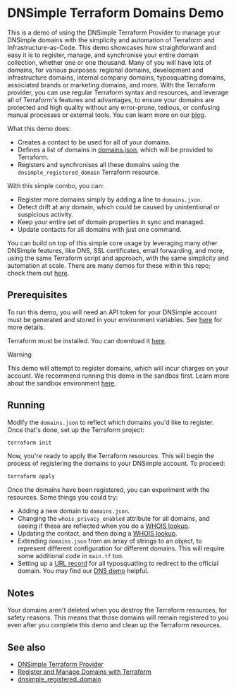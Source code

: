 # DNSimple Terraform Domains Demo

This is a demo of using the DNSimple Terraform Provider to manage your DNSimple domains with the simplicity and automation of Terraform and Infrastructure-as-Code. This demo showcases how straightforward and easy it is to register, manage, and synchronise your entire domain collection, whether one or one thousand. Many of you will have lots of domains, for various purposes: regional domains, development and infrastructure domains, internal company domains, typosquatting domains, associated brands or marketing domains, and more. With the Terraform provider, you can use regular Terraform syntax and resources, and leverage all of Terraform's features and advantages, to ensure your domains are protected and high quality without any error-prone, tedious, or confusing manual processes or external tools. You can learn more on our [blog](https://blog.dnsimple.com/2023/06/terraform-domain-registrations/).

What this demo does:

- Creates a contact to be used for all of your domains.
- Defines a list of domains in [domains.json](./domains.json), which will be provided to Terraform.
- Registers and synchronises all these domains using the `dnsimple_registered_domain` Terraform resource.

With this simple combo, you can:

- Register more domains simply by adding a line to `domains.json`.
- Detect drift at any domain, which could be caused by unintentional or suspicious activity.
- Keep your entire set of domain properties in sync and managed.
- Update contacts for all domains with just one command.

You can build on top of this simple core usage by leveraging many other DNSimple features, like DNS, SSL certificates, email forwarding, and more, using the same Terraform script and approach, with the same simplicity and automation at scale. There are many demos for these within this repo; check them out [here](../).

## Prerequisites

To run this demo, you will need an API token for your DNSimple account must be generated and stored in your environment variables. See [here](https://support.dnsimple.com/articles/api-access-token/) for more details.

Terraform must be installed. You can download it [here](https://developer.hashicorp.com/terraform/downloads).

> [!WARNING]
> This demo will attempt to register domains, which will incur charges on your account. We recommend running this demo in the sandbox first. Learn more about the sandbox environment [here](https://developer.dnsimple.com/sandbox/).

## Running

Modify the `domains.json` to reflect which domains you'd like to register. Once that's done, set up the Terraform project:

```bash
terraform init
```

Now, you're ready to apply the Terraform resources. This will begin the process of registering the domains to your DNSimple account. To proceed:

```bash
terraform apply
```

Once the domains have been registered, you can experiment with the resources. Some things you could try:

- Adding a new domain to `domains.json`.
- Changing the `whois_privacy_enabled` attribute for all domains, and seeing if these are reflected when you do a [WHOIS lookup](https://dnsimple.com/whois).
- Updating the contact, and then doing a [WHOIS lookup](https://dnsimple.com/whois).
- Extending `domains.json` from an array of strings to an object, to represent different configuration for different domains. This will require some additional code in `main.tf` too.
- Setting up a [URL record](https://support.dnsimple.com/articles/url-record/) for all typosquatting to redirect to the official domain. You may find our [DNS demo](../dns) helpful.

## Notes

Your domains aren't deleted when you destroy the Terraform resources, for safety reasons. This means that those domains will remain registered to you even after you complete this demo and clean up the Terraform resources.

## See also


- [DNSimple Terraform Provider](https://support.dnsimple.com/articles/terraform-provider/)
- [Register and Manage Domains with Terraform](https://blog.dnsimple.com/2023/06/terraform-domain-registrations/)
- [dnsimple_registered_domain](https://registry.terraform.io/providers/dnsimple/dnsimple/latest/docs/resources/registered_domain)

